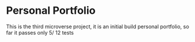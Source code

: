 # Personal Portfolio

This is the third microverse project, it is an initial build personal portfolio, so far it passes only 5/ 12 tests


